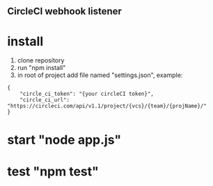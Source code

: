 ## CircleCI webhook listener

# install
1.	clone repository
2.	run "npm install"
3.  in root of project add file named "settings.json", example:
```
{
	"circle_ci_token": "{your circleCI token}",
	"circle_ci_url": "https://circleci.com/api/v1.1/project/{vcs}/{team}/{projName}/"
}
```

# start "node app.js"
# test "npm test"
